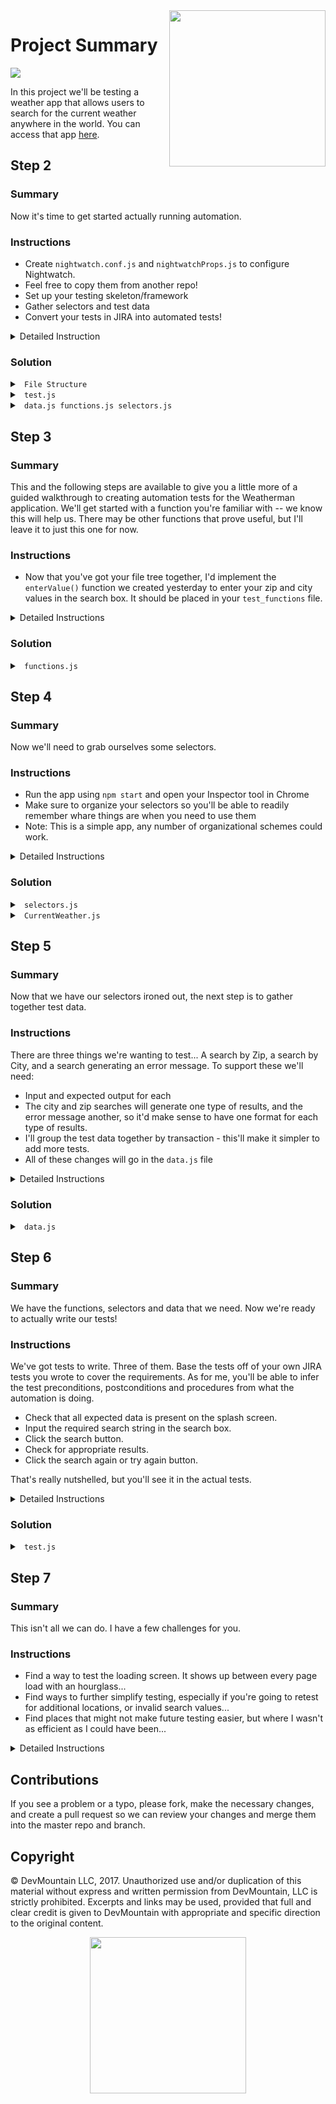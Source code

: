<img src="https://devmounta.in/img/logowhiteblue.png" width="250" align="right">

# Project Summary

<img src="https://raw.githubusercontent.com/DevMountain/weatherman/master/readme-assets/solution.PNG"/>

In this project we'll be testing a weather app that allows users to search for the current weather anywhere in the world. You can access that app [here](build/index.html).


## Step 2

### Summary
Now it's time to get started actually running automation.

### Instructions
* Create `nightwatch.conf.js` and `nightwatchProps.js` to configure Nightwatch.
* Feel free to copy them from another repo!
* Set up your testing skeleton/framework
* Gather selectors and test data
* Convert your tests in JIRA into automated tests!

<details>

<summary> Detailed Instruction </summary>

<br />

* Create the `nightwatch` folder in the base directory of your repository.
* Inside `nightwatch` create two folders, one `tests`, and another `test_data`.

```
weatherman
|
`-- nightwatch
  |-- tests
  `-- test_data
```

* In your `test_data` folder you can create files for your test data, selectors and helper functions.  You'll create files for your tests in the `tests` folder.

Remember in each of your files for test data to export the info:

```js
module.exports = {

}
```

And to require the info in your tests:

```js
const selectors = require('../test_data/selectors')
```

Otherwise, have at it!  Ask if you have questions.

</details>

### Solution

<details>

<summary> <code> File Structure </code> </summary>

```
weatherman
|
|-- nightwatch
|  |-- tests
|  |   `-- test.js
|  `-- test_data
|      |-- data.js
|      |-- functions.js
|      `-- selectors.js
|-- node_modules
|-- public
|-- readme-assets
|-- src
|-- .gitignore
|-- nightwatch.conf.js
|-- nightwatchProps.js
|-- package.json
|-- README.md
`-- yarn.lock
```

</details>

<details>

<summary> <code> test.js </code> </summary>

<br />

```js
const data = require('../test_data/data.js')
const data = require('../test_data/functions')
const selectors = require('../test_data/css_selectors')

module.exports = {

}
```

</details>

<details>

<summary> <code> data.js functions.js selectors.js </code> </summary>

<br />

```js
module.exports = {

}
```

</details>

## Step 3

### Summary
This and the following steps are available to give you a little more of a guided walkthrough to creating automation tests for the Weatherman application.  We'll get started with a function you're familiar with -- we know this will help us.  There may be other functions that prove useful, but I'll leave it to just this one for now.

### Instructions
* Now that you've got your file tree together, I'd implement the `enterValue()` function we created yesterday to enter your zip and city values in the search box.  It should be placed in your `test_functions` file.

<details>

<summary> Detailed Instructions </summary>

<br />

You can implement `enterValue()` by rewriting it, if you recall it utilized the `browser` property functions `clearValue()`, `setValue()`, and `verify.value()`.  You can also copy it from the snippet below.

```js
enterValue : (selector, input, browser) => {
  browser
      .clearValue(selector)
      .setValue(selector, input)
      .verify.value(selector, input)
}
```

Don't forget to add comments explaining the purpose of the function!

```js
// your comments here
enterValue : (selector, input, browser) => {
```

</details>

### Solution

<details>

<summary> <code> functions.js </code> </summary>

<br />

```js
module.exports = {
    //This function simplifies our efforts to input data into any fields in our browser.
    //It will clear out any existing data in the field, input data, and verify it input correctly.
    //The selector should be a CSS selector for the field, the input is a string to input, and
    //the browser parameter is for the nightwatchjs browser object.
    enterValue: (selector, input, browser) => {
        browser
            .clearValue(selector)
            .setValue(selector, input)
            .verify.value(selector, input)
    }
}
```

</details>

## Step 4

### Summary
Now we'll need to grab ourselves some selectors.

### Instructions
* Run the app using `npm start` and open your Inspector tool in Chrome
* Make sure to organize your selectors so you'll be able to readily remember whare things are when you need to use them
* Note: This is a simple app, any number of organizational schemes could work.

<details>

<summary> Detailed Instructions </summary>
<br />

Don't forget the format of the selector - the tag or element name first, then in square brackets an attribute and its value if needed.

For example:

```html
<input type=text name="cityZip" />
```

Could be captured as:

```js
"input[type='text']"
```

or

```js
"input[class='enter-location__input']"
```

Track your selectors as properties of the exported object in `selectors.js`.  Personally, I like sorting selectors by page, and then if there are a LOT I need on a page I'll sort more by type.  There are only a few here, I'll sort them only by page.

```js
module.exports = {
    enterLocation: {
        title: `h1[class='app__title']`,
        searchBox: `input[class='enter-location__input']`,
        submitButton: `button[class='enter-location__submit']`
    },
    currentWeather: {
      ///.........enterLocation, currentWeather and errorMessage are the three pages I'll track - they match the three components of the web application.
```

You might notice when looking through the application, that there aren't specific ids, names, or classes in the `current-weather__stats` list - where Max & Min temps are, as well as humidity and wind.  We could just grab the selector for the whole list, `ul[class='current-weather__stats']` and check that it contains all the bits we expect.  That would work, we'd just use something like:

```js
browser
  .assert.containsText('ul[class="current-weather__stats"]', 'Max Temp: 39.2°')
  .assert.containsText('ul[class="current-weather__stats"]', 'Min Temp: 31.6°)
  //etc....
```

That would work.  I'm going to go one step further, however, and ADD some specific selectors to each element.  You can find the correct file to edit at `weatherman/src/components/CurrentWeather/CurrentWeather.js`.  The list of weather items looks like this:

```js
<ul className="current-weather__stats">
  <li className="current-weather__stat">Max: { maxTemperature }°</li>
  <li className="current-weather__stat">Min: { minTemperature }°</li>
  <li className="current-weather__stat">Wind: { wind } MPH</li>
  <li className="current-weather__stat">Humidity: { humidity }%</li>
</ul>
```

I'll add in a `name` attribute, with a unique name for each list item.  Something like

```js
<li className="current-weather__stat" name="maxTemp">Max: { maxTemperature }°</li>
```

Then I can add those specific selectors to my selectors file.

</details>

### Solution

<details>

<summary> <code> selectors.js </code> </summary>

<br />

```js
module.exports = {
    enterLocation: {
        title: `h1[class='app__title']`,
        searchBox: `input[class='enter-location__input']`,
        submitButton: `button[class='enter-location__submit']`
    },
    currentWeather: {
        title: `h1[class='app__title']`,
        location: `h3[class='current-weather__location']`,
        icon: `img[class='current-weather__icon']`,
        currentTemp: `h3[class='current-weather__temp']`,
        maxTemp: `li[name='maxTemp']`,
        minTemp: `li[name='minTemp']`,
        wind: `li[name='wind']`,
        humidity: `li[name='humidity']`,
        searchAgainButton: `button[class='current-weather__search-again']`
    },
    errorMessage: {
        title: `h1[class='app__title']`,
        errorMessage: `h3[class='error-message__message']`,
        tryAgainButton: `button[class='error-message__try-again']`
    }
}
```

</details>

<details>

<summary> <code> CurrentWeather.js </code> </summary>

<br />

```js
import React, { PropTypes } from "react";

import "./CurrentWeather.css";

export default function CurrentWeather( { weather, reset } ) {
	const {
		  currentTemperature
		, humidity
		, icon
		, location
		, maxTemperature
		, minTemperature
		, wind
	} = weather;

	return (
		<div className="current-weather">
			<div className="current-weather__weather">
				<h3 className="current-weather__location">{ location }</h3>
				<img
					alt="sunny"
					className="current-weather__icon"
					src={ icon }
				/>
				<h3 className="current-weather__temp">{ currentTemperature }°</h3>

				<div className="current-weather__separator" />

				<ul className="current-weather__stats">
					<li className="current-weather__stat" name="maxTemp">Max: { maxTemperature }°</li>
					<li className="current-weather__stat" name="minTemp">Min: { minTemperature }°</li>
					<li className="current-weather__stat" name="wind">Wind: { wind } MPH</li>
					<li className="current-weather__stat" name="humidity">Humidity: { humidity }%</li>
				</ul>
			</div>
			<button
				className="current-weather__search-again"
				onClick={ reset }
			>
				Search Again
			</button>
		</div>
	);
}

CurrentWeather.propTypes = {
	  reset: PropTypes.func.isRequired
	, weather: PropTypes.shape( {
		  icon: PropTypes.string.isRequired
		, currentTemperature: PropTypes.number.isRequired
		, maxTemperature: PropTypes.number.isRequired
		, minTemperature: PropTypes.number.isRequired
		, wind: PropTypes.number.isRequired
		, humidity: PropTypes.number.isRequired
	} ).isRequired
};
```

</details>

## Step 5

### Summary
Now that we have our selectors ironed out, the next step is to gather together test data.

### Instructions
There are three things we're wanting to test... A search by Zip, a search by City, and a search generating an error message.  To support these we'll need:
* Input and expected output for each
* The city and zip searches will generate one type of results, and the error message another, so it'd make sense to have one format for each type of results.
* I'll group the test data together by transaction - this'll make it simpler to add more tests.
* All of these changes will go in the `data.js` file

<details>

<summary> Detailed Instructions </summary>

<br />

We'll be making four data sets, organizing them by one global set, and then one for each transaction.  Global will have the strings that will be the same between each and every test.  Otherwise, it'll be transaction based.

```js
global: {

},
citySearch: {

},
zipSearch: {

},
errorScreen: {

}
```

For each of these, we'll fill out the inputs, and any output we expect on the screen.  The only real input in these cases is the city, zip, and to generate an error, no input at all!  Output will be all the text we expect to be on the screen.  Here's the `citySearch` data as a hint...

```js
citySearch: {
  searchString: `Onalaska`,
  currentTemp: /\-?\d+\.\d+°/g,
  maxTemp: /Max: \-?\d+\.\d+°/g,
  minTemp: /Min: \-?\d+\.\d+°/,
  wind: /Wind: ?\d+\.\d+ MPH/g,
  humidity: /Humidity: \d{1,2}%/g,
  buttonText: `Search Again`
}
```

If that looked strange to you - it's probably because you haven't seen a *Regular Expression* before!  Don't worry - it's not something you have to pick up...  When you aren't certain about the contents of a message, but you know the format, it can verify whether the format matches or not though!  https://www.regextester.com/ is a great resource for learning and testing regular expressions if you're interested.

Here's a good option without regular expressions...

```js
citySearch: {
  searchString: `Onalaska`,
  currentTemp: `°`,
  maxTemp: `Max: `,
  minTemp: `Min: `,
  wind: `Wind: `,
  humidity: `Humidity: `,
  buttonText: `Search Again`
}
```

Now go and complete the data for the other two transactions...

</details>

### Solution

<details>

<summary> <code> data.js </code> </summary>

<br />

```js
module.exports = {
    globals: {
        url: `http://localhost:3000`,
        title: `WEATHERMAN`,
        placeholderText: `London / 84601`, 
        searchButton: `Submit`       
    },
    citySearch: {
        searchString: `Onalaska`,
        cityResult: `Onalaska`,
        currentTemp: /\-?\d+\.\d+°/g,
        maxTemp: /Max: \-?\d+\.\d+°/g,
        minTemp: /Min: \-?\d+\.\d+°/,
        wind: /Wind: ?\d+\.\d+ MPH/g,
        humidity: /Humidity: \d{1,2}%/g,
        buttonText: `Search Again`
    },
    zipSearch: {
        searchString: `02134`,
        title: `Weatherman`,
        placeholderText: `London / 84601`,
        cityResult: `Allston`,
        currentTemp: /\-?\d+\.\d+°/g,
        maxTemp: /Max: \-?\d+\.\d+°/g,
        minTemp: /Min: \-?\d+\.\d+°/,
        wind: /Wind: ?\d+\.\d+ MPH/g,
        humidity: /Humidity: \d{1,2}%/g,
        buttonText: `Search Again`
    },
    errorScreen: {
        searchString: ``,
        errorMessage: `There was a problem fetching the weather!`,
        buttonText: `Try again?`
    }
}
```

</details>

## Step 6

### Summary
We have the functions, selectors and data that we need.  Now we're ready to actually write our tests!

### Instructions
We've got tests to write.  Three of them.  Base the tests off of your own JIRA tests you wrote to cover the requirements.  As for me, you'll be able to infer the test preconditions, postconditions and procedures from what the automation is doing.

* Check that all expected data is present on the splash screen.
* Input the required search string in the search box.
* Click the search button.
* Check for appropriate results.
* Click the search again or try again button.

That's really nutshelled, but you'll see it in the actual tests.

<details>

<summary> Detailed Instructions </summary>

<br />

Just like all tests in Nightwatch, they are `key` : `value` pairs, where the key is a string (the name of the test, generally a brief synopsis of what's needed), and the value is a function we're passing the `browser` object to, where we actually test the things.

```js
`Search by city name` : browser => {

}
```

We'll have the three, for the city, zip and error tests.  But before that, we can use the before/after/beforeEach/afterEach or whatever we want.

```js
before: browser => {
  browser.url(data.url)
},
after: browser => {
  browser.end()
}
```

The test will check that EVERYTHING the user might interact with (read, click, etc) is present and correct.  I've included a heavily commented test for the city name search here...

```js
'Search by city name' : browser => {
  browser
      .verify.containsText(selectors.enterLocation.title, data.globals.title) //is the title correct?
      .verify.containsText(selectors.enterLocation.submitButton, data.globals.searchButton) //does the submit button have the right text?
      .verify.attributeEquals(selectors.enterLocation.searchBox, 'placeholder', data.globals.placeholderText) //is the placeholder text correct?
  functions.enterValue(selectors.enterLocation.searchBox, data.citySearch.searchString, browser) //enters the search string
  browser
      .click(selectors.enterLocation.submitButton) //clicks the search button
      .waitForElementVisible(selectors.currentWeather.currentTemp, 2000) //waits for the next screen to load by waiting for the current temperature
      .verify.containsText(selectors.currentWeather.title, data.globals.title) //is the title on this screen right?
      .verify.containsText(selectors.currentWeather.location, data.citySearch.cityResult) //is the result city correct?
      .verify.elementPresent(selectors.currentWeather.icon) //without a LOT more logic, we can't test the icon being displayed, just that it is present.
      // .verify.containsText(selectors.currentWeather.currentTemp, data.citySearch.currentTemp)
      // you'd use that style verify if you are using plain text as data for the results.  RegEx goes a little differently.
      .expect.element(selectors.currentWeather.currentTemp).text.to.match(data.citySearch.currentTemp) //is the current temp in the right format?
      // using an .expect instead of a .verify or .assert ends the browser chain.  Plus, where .verify will continue
      // tests after a failure, just about anything else off of the browser will stop on a failure.
      // So, we need to restart the browser chain after each .expect, AND be aware that it could end our test.
  browser.expect.element(selectors.currentWeather.maxTemp).text.to.match(data.citySearch.maxTemp) //is the max temp in the right format?
  browser.expect.element(selectors.currentWeather.minTemp).text.to.match(data.citySearch.minTemp) //is the min temp in the right format?
  browser.expect.element(selectors.currentWeather.wind).text.to.match(data.citySearch.wind) //is the wind in the right format?
  browser.expect.element(selectors.currentWeather.humidity).text.to.match(data.citySearch.humidity) //is the humidity in the right format?
  browser
      .verify.containsText(selectors.currentWeather.searchAgainButton, data.citySearch.buttonText) //is the button text as expected?
      .click(selectors.currentWeather.searchAgainButton) //clicks search again
      .waitForElementVisible(selectors.enterLocation.searchBox, 2000) //waits and makes sure the home screen is returned to
}
```

Your other tests will run much the same.  Remember if you are unclear on what commands to use to do something with the webpage, look in http://www.nightwatchjs.org/api, or if all else fails, google it!

</details>

### Solution

<details>

<summary> <code> test.js </code> </summary>

<br />

```js
const data = require('../test_data/data')
const functions = require('../test_data/functions')
const selectors = require('../test_data/selectors')

module.exports = {
    before: browser => {
        browser.url(data.globals.url) //loads the page initially
    },
    after: browser => {
        browser.end() //closes the browser when tests are complete
    },
    'Search by city name': browser => {
        browser
            .verify.containsText(selectors.enterLocation.title, data.globals.title) //is the title correct?
            .verify.containsText(selectors.enterLocation.submitButton, data.globals.searchButton) //does the submit button have the right text?
            .verify.attributeEquals(selectors.enterLocation.searchBox, 'placeholder', data.globals.placeholderText) //is the placeholder text correct?
        functions.enterValue(selectors.enterLocation.searchBox, data.citySearch.searchString, browser) //enters the search string
        browser
            .click(selectors.enterLocation.submitButton) //clicks the search button
            .waitForElementVisible(selectors.currentWeather.currentTemp, 2000) //waits for the next screen to load by waiting for the current temperature
            .verify.containsText(selectors.currentWeather.title, data.globals.title) //is the title on this screen right?
            .verify.containsText(selectors.currentWeather.location, data.citySearch.cityResult) //is the result city correct?
            .verify.elementPresent(selectors.currentWeather.icon) //without a LOT more logic, we can't test the icon being displayed, just that it is present.
            // .verify.containsText(selectors.currentWeather.currentTemp, data.citySearch.currentTemp)
            // you'd use that style verify if you are using plain text as data for the results.  RegEx goes a little differently.
            .expect.element(selectors.currentWeather.currentTemp).text.to.match(data.citySearch.currentTemp) //is the current temp in the right format?
        // using an .expect instead of a .verify or .assert ends the browser chain.  Plus, where .verify will continue
        // tests after a failure, just about anything else off of the browser will stop on a failure.
        // So, we need to restart the browser chain after each .expect, AND be aware that it could end our test.
        browser.expect.element(selectors.currentWeather.maxTemp).text.to.match(data.citySearch.maxTemp) //is the max temp in the right format?
        browser.expect.element(selectors.currentWeather.minTemp).text.to.match(data.citySearch.minTemp) //is the min temp in the right format?
        browser.expect.element(selectors.currentWeather.wind).text.to.match(data.citySearch.wind) //is the wind in the right format?
        browser.expect.element(selectors.currentWeather.humidity).text.to.match(data.citySearch.humidity) //is the humidity in the right format?
        browser
            .verify.containsText(selectors.currentWeather.searchAgainButton, data.citySearch.buttonText) //is the button text as expected?
            .click(selectors.currentWeather.searchAgainButton) //clicks search again
            .waitForElementVisible(selectors.enterLocation.searchBox, 2000) //waits and makes sure the home screen is returned to
    },
    'Search by zip': browser => {
        browser
            .verify.containsText(selectors.enterLocation.title, data.globals.title) //is the title correct?
            .verify.containsText(selectors.enterLocation.submitButton, data.globals.searchButton) //does the submit button have the right text?
            .verify.attributeEquals(selectors.enterLocation.searchBox, 'placeholder', data.globals.placeholderText) //is the placeholder text correct?
        functions.enterValue(selectors.enterLocation.searchBox, data.zipSearch.searchString, browser) //enters the search string
        browser
            .click(selectors.enterLocation.submitButton) //clicks the search button
            .waitForElementVisible(selectors.currentWeather.currentTemp, 2000) //waits for the next screen to load by waiting for the current temperature
            .verify.containsText(selectors.currentWeather.title, data.globals.title) //is the title on this screen right?
            .verify.containsText(selectors.currentWeather.location, data.zipSearch.cityResult) //is the result city correct?
            .verify.elementPresent(selectors.currentWeather.icon) //without a LOT more logic, we can't test the icon being displayed, just that it is present.
            // .verify.containsText(selectors.currentWeather.currentTemp, data.citySearch.currentTemp)
            // you'd use that style verify if you are using plain text as data for the results.  RegEx goes a little differently.
            .expect.element(selectors.currentWeather.currentTemp).text.to.match(data.zipSearch.currentTemp) //is the current temp in the right format?
        // using an .expect instead of a .verify or .assert ends the browser chain.  Plus, where .verify will continue
        // tests after a failure, just about anything else off of the browser will stop on a failure.
        // So, we need to restart the browser chain after each .expect, AND be aware that it could end our test.
        browser.expect.element(selectors.currentWeather.maxTemp).text.to.match(data.zipSearch.maxTemp) //is the max temp in the right format?
        browser.expect.element(selectors.currentWeather.minTemp).text.to.match(data.zipSearch.minTemp) //is the min temp in the right format?
        browser.expect.element(selectors.currentWeather.wind).text.to.match(data.zipSearch.wind) //is the wind in the right format?
        browser.expect.element(selectors.currentWeather.humidity).text.to.match(data.zipSearch.humidity) //is the humidity in the right format?
        browser
            .verify.containsText(selectors.currentWeather.searchAgainButton, data.zipSearch.buttonText) //is the button text as expected?
            .click(selectors.currentWeather.searchAgainButton) //clicks search again
            .waitForElementVisible(selectors.enterLocation.searchBox, 2000) //waits and makes sure the home screen is returned to
    },
    'Invalid searches get an error screen': browser => {
        browser
            .verify.containsText(selectors.enterLocation.title, data.globals.title) //is the title correct?
            .verify.containsText(selectors.enterLocation.submitButton, data.globals.searchButton) //does the submit button have the right text?
            .verify.attributeEquals(selectors.enterLocation.searchBox, 'placeholder', data.globals.placeholderText) //is the placeholder text correct?
        functions.enterValue(selectors.enterLocation.searchBox, data.errorScreen.searchString, browser) //enters the search string
        browser
            .click(selectors.enterLocation.submitButton) //clicks the search button
            .waitForElementVisible(selectors.errorMessage.errorMessage, 2000) //waits for the next screen to load by waiting for the current temperature
            .verify.containsText(selectors.errorMessage.title, data.globals.title) //is the title right on the new screen?
            .verify.containsText(selectors.errorMessage.errorMessage, data.errorScreen.errorMessage) //is the error message right?
            .verify.containsText(selectors.errorMessage.tryAgainButton, data.errorScreen.buttonText) //does the button have the right text?
            .click(selectors.errorMessage.tryAgainButton)
            .waitForElementVisible(selectors.enterLocation.searchBox, 2000) //waits and makes sure the home screen is returned to
    }
}
```

</details>

## Step 7

### Summary
This isn't all we can do.  I have a few challenges for you.

### Instructions
* Find a way to test the loading screen.  It shows up between every page load with an hourglass...
* Find ways to further simplify testing, especially if you're going to retest for additional locations, or invalid search values...
* Find places that might not make future testing easier, but where I wasn't as efficient as I could have been...

<details>

<summary> Detailed Instructions </summary>

<br />

Tell me if you get this far - send me a slack message!  I want to see how your tests turned out, whether you've finished the challenges or not!

</details>

## Contributions

If you see a problem or a typo, please fork, make the necessary changes, and create a pull request so we can review your changes and merge them into the master repo and branch.

## Copyright

© DevMountain LLC, 2017. Unauthorized use and/or duplication of this material without express and written permission from DevMountain, LLC is strictly prohibited. Excerpts and links may be used, provided that full and clear credit is given to DevMountain with appropriate and specific direction to the original content.

<p align="center">
<img src="https://devmounta.in/img/logowhiteblue.png" width="250">
</p>

